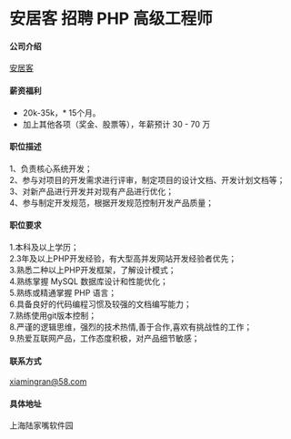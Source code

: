 安居客 招聘 PHP 高级工程师
==========

#### 公司介绍
[安居客](www.anjuke.com)

#### 薪资福利
- 20k-35k，* 15个月。 
- 加上其他各项（奖金、股票等），年薪预计 30 - 70 万


#### 职位描述

1、负责核心系统开发；  
2、参与对项目的开发需求进行评审，制定项目的设计文档、开发计划文档等；  
3、对新产品进行开发并对现有产品进行优化；  
4、参与制定开发规范，根据开发规范控制开发产品质量；  

#### 职位要求 
1.本科及以上学历；  
2.3年及以上PHP开发经验，有大型高并发网站开发经验者优先；  
3.熟悉二种以上PHP开发框架，了解设计模式；  
4.熟练掌握 MySQL 数据库设计和性能优化；  
5.熟练或精通掌握 PHP 语言；  
6.具备良好的代码编程习惯及较强的文档编写能力；  
7.熟练使用git版本控制；  
8.严谨的逻辑思维，强烈的技术热情,善于合作,喜欢有挑战性的工作；  
9.热爱互联网产品，工作态度积极，对产品细节敏感；  



#### 联系方式
[xiamingran@58.com](mailto:xiamingran@.com)  

#### 具体地址
上海陆家嘴软件园 
